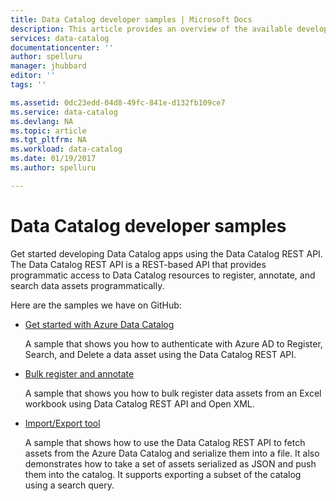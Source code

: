 ```yaml
---
title: Data Catalog developer samples | Microsoft Docs
description: This article provides an overview of the available developer samples for the Data Catalog REST API.
services: data-catalog
documentationcenter: ''
author: spelluru
manager: jhubbard
editor: ''
tags: ''

ms.assetid: 0dc23edd-04d8-49fc-841e-d132fb109ce7
ms.service: data-catalog
ms.devlang: NA
ms.topic: article
ms.tgt_pltfrm: NA
ms.workload: data-catalog
ms.date: 01/19/2017
ms.author: spelluru

---
```

# Data Catalog developer samples
Get started developing Data Catalog apps using the Data Catalog REST API. The Data Catalog REST API is a REST-based API that provides programmatic access to Data Catalog resources to register, annotate, and search data assets programmatically.

Here are the samples we have on GitHub:

* [Get started with Azure Data Catalog](https://azure.microsoft.com/documentation/samples/data-catalog-dotnet-get-started/)
  
  A sample that shows you how to authenticate with Azure AD to Register, Search, and Delete a data asset using the Data Catalog REST API.
* [Bulk register and annotate](https://azure.microsoft.com/documentation/samples/data-catalog-dotnet-excel-register-data-assets/)
  
  A sample that shows you how to bulk register data assets from an Excel workbook using Data Catalog REST API and Open XML.
* [Import/Export tool](https://azure.microsoft.com/documentation/samples/data-catalog-dotnet-import-export/)
  
  A sample that shows how to use the Data Catalog REST API to fetch assets from the Azure Data Catalog and serialize them into a file. It also demonstrates how to take a set of assets serialized as JSON and push them into the catalog. It supports exporting a subset of the catalog using a search query.

